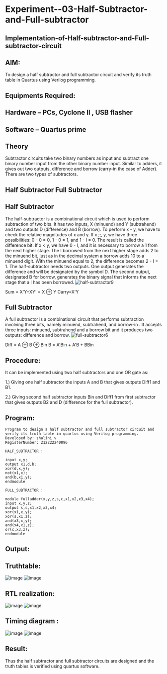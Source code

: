 # Experiment--03-Half-Subtractor-and-Full-subtractor
## Implementation-of-Half-subtractor-and-Full-subtractor-circuit
## AIM:
To design a half subtractor and full subtractor circuit and verify its truth table in Quartus using Verilog programming.

## Equipments Required:
## Hardware – PCs, Cyclone II , USB flasher
## Software – Quartus prime
## Theory
Subtractor circuits take two binary numbers as input and subtract one binary number input from the other binary number input. Similar to adders, it gives out two outputs, difference and borrow (carry-in the case of Adder). There are two types of subtractors.

## Half Subtractor Full Subtractor
## Half Subtractor
The half-subtractor is a combinational circuit which is used to perform subtraction of two bits. It has two inputs, X (minuend) and Y (subtrahend) and two outputs D (difference) and B (borrow). To perform x - y, we have to check the relative magnitudes of x and y. If x ;;, y, we have three possibilities: 0 - 0 = 0, 1 - 0 = 1, and 1 - I = 0. The result is called the difference bit. If x < y, we have 0 - I, and it is necessary to borrow a 1 from the next higher stage. The I borrowed from the next higher stage adds 2 to the minuend bit, just as in the decimal system a borrow adds 10 to a minuend digit. With the minuend equal to 2, the difference becomes 2 - I = 1. The half-subtractor needs two outputs. One output generates the difference and will be designated by the symbol D. The second output, designated B for borrow, generates the binary signal that informs the next stage that a I has been borrowed.
![half-subtractor9](https://user-images.githubusercontent.com/36288975/166112538-58c3bc7c-ee5d-4e6a-ac8d-8e8328efe27a.png)


Sum = X'Y+XY' = X ⊕ Y
Carry=X'Y

## Full Subtractor
A full subtractor is a combinational circuit that performs subtraction involving three bits, namely minuend, subtrahend, and borrow-in . It accepts three inputs: minuend, subtrahend and a borrow bit and it produces two outputs: difference and borrow. 
![full-subtractor6](https://user-images.githubusercontent.com/36288975/166112541-24c68359-3de8-4674-ae22-8272ffc385ed.png)


Diff = A ⊕ B ⊕ Bin B = A'Bin + A'B + BBin

## Procedure:

It can be implemented using two half subtractors and one OR gate as:


1.) Giving one half subtractor the inputs A and B that gives outputs Diff1 and B1.


2.) Giving second half subtractor inputs Bin and Diff1 from first subtractor that gives outputs B2 and D (difference for the full subtractor).

## Program:
```
Program to design a half subtractor and full subtractor circuit and verify its truth table in quartus using Verilog programming.
Developed by: shalini v
RegisterNumber: 212222240096

HALF_SUBTRACTOR :

input x,y;
output x1,d,b;
xor(d,x,y);
not(x1,x);
and(b,x1,y);
endmodule

FULL_SUBTRACTOR :

module fulladder(x,y,z,s,c,x1,x2,x3,x4);
input x,y,z;
output s,c,x1,x2,x3,x4;
xor(x1,x,y);
xor(s,x1,z);
and(x3,x,y);
and(x4,x1,z);
or(c,x3,z);
endmodule 

```

## Output:

## Truthtable:
![image](https://user-images.githubusercontent.com/118720291/233423799-b44f0a14-d24c-4067-883c-445c6ecfef31.png)
![image](https://user-images.githubusercontent.com/118720291/233423977-49d68cd4-0f3b-4fea-a848-6cf2b529ac7d.png)

##  RTL realization:
![image](https://user-images.githubusercontent.com/118720291/233424262-a80afdd0-3572-4d6b-bf7c-112497aa669c.png)
![image](https://user-images.githubusercontent.com/118720291/233424423-33eb32e5-2914-4bb8-93c1-4afd41433aed.png)

## Timing diagram :
![image](https://user-images.githubusercontent.com/118720291/233424585-572a745a-81c1-461d-9c11-c0d648ee22ac.png)
![image](https://user-images.githubusercontent.com/118720291/233424685-9fc2655d-3b3a-4e83-ae34-95a42c99a5e9.png)


## Result:
Thus the half subtractor and full subtractor circuits are designed and the truth tables is verified using quartus software.
